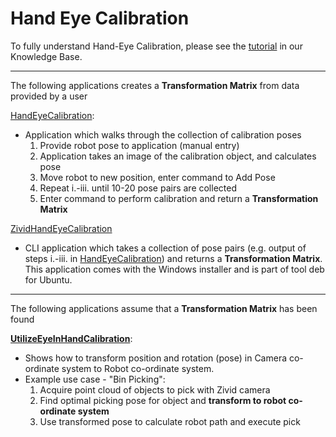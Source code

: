 # Hand Eye Calibration

To fully understand Hand-Eye Calibration, please see the [tutorial][Tutorial-url] in our Knowledge Base.

-----------------
The following applications creates a **Transformation Matrix** from data provided by a user

[HandEyeCalibration][HandEyeCalibration-url]:

* Application which walks through the collection of calibration poses
   1. Provide robot pose to application (manual entry)
   2. Application takes an image of the calibration object, and calculates pose
   3. Move robot to new position, enter command to Add Pose
   4. Repeat i.-iii. until 10-20 pose pairs are collected
   5. Enter command to perform calibration and return a **Transformation Matrix**

[ZividHandEyeCalibration][ZividHandEyeCalibration-url]

* CLI application which takes a collection of pose pairs (e.g. output of steps i.-iii. in [HandEyeCalibration][HandEyeCalibration-url]) and returns a **Transformation Matrix**. This application comes with the Windows installer and is part of tool deb for Ubuntu.

-----------------
The following applications assume that a **Transformation Matrix** has been found

[**UtilizeEyeInHandCalibration**][UtilizeEyeInHandCalibration-url]:

* Shows how to transform position and rotation (pose) in Camera co-ordinate system to Robot co-ordinate system.
* Example use case - "Bin Picking":
   1. Acquire point cloud of objects to pick with Zivid camera
   2. Find optimal picking pose for object and **transform to robot co-ordinate system**
   3. Use transformed pose to calculate robot path and execute pick

[HandEyeCalibration-url]: HandEyeCalibration/HandEyeCalibration.cs
[UtilizeEyeInHandCalibration-url]: UtilizeEyeInHandCalibration/UtilizeEyeInHandCalibration.cs
[ZividHandEyeCalibration-url]: https://support.zivid.com/academy/applications/hand-eye/zivid_CLI_tool_for_hand_eye_calibration.html
[Tutorial-url]: https://support.zivid.com/academy/applications/hand-eye.html